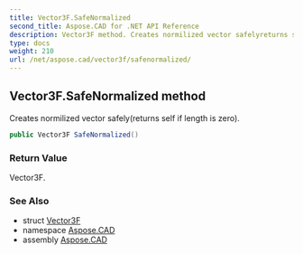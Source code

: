 ```yaml
---
title: Vector3F.SafeNormalized
second_title: Aspose.CAD for .NET API Reference
description: Vector3F method. Creates normilized vector safelyreturns self if length is zero
type: docs
weight: 210
url: /net/aspose.cad/vector3f/safenormalized/
---
```

## Vector3F.SafeNormalized method

Creates normilized vector safely(returns self if length is zero).

```csharp
public Vector3F SafeNormalized()
```

### Return Value

Vector3F.

### See Also

* struct [Vector3F](../)
* namespace [Aspose.CAD](../../vector3f/)
* assembly [Aspose.CAD](../../../)


